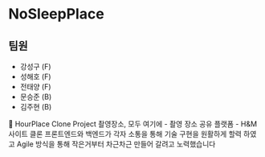 # NoSleepPlace

## 팀원

- 강성구 (F)
- 성해호 (F)
- 전태양 (F)
- 문승준 (B)
- 김주현 (B)

🌅 HourPlace Clone Project
촬영장소, 모두 여기에 - 촬영 장소 공유 플랫폼 - H&M 사이트 클론
프론트엔드와 백엔드가 각자 소통을 통해 기술 구현을 원활하게 할력 하였고 Agile 방식을 통해 작은거부터 차근차근 만들어 갈려고 노력했습니다

